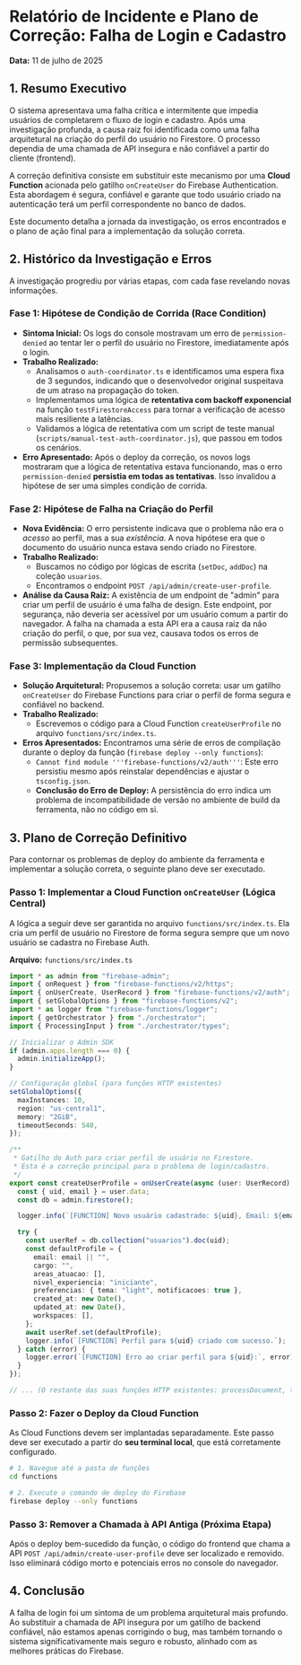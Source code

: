 
# Relatório de Incidente e Plano de Correção: Falha de Login e Cadastro

**Data:** 11 de julho de 2025

## 1. Resumo Executivo

O sistema apresentava uma falha crítica e intermitente que impedia usuários de completarem o fluxo de login e cadastro. Após uma investigação profunda, a causa raiz foi identificada como uma falha arquitetural na criação do perfil do usuário no Firestore. O processo dependia de uma chamada de API insegura e não confiável a partir do cliente (frontend).

A correção definitiva consiste em substituir este mecanismo por uma **Cloud Function** acionada pelo gatilho `onCreateUser` do Firebase Authentication. Esta abordagem é segura, confiável e garante que todo usuário criado na autenticação terá um perfil correspondente no banco de dados.

Este documento detalha a jornada da investigação, os erros encontrados e o plano de ação final para a implementação da solução correta.

## 2. Histórico da Investigação e Erros

A investigação progrediu por várias etapas, com cada fase revelando novas informações.

### Fase 1: Hipótese de Condição de Corrida (Race Condition)

*   **Sintoma Inicial:** Os logs do console mostravam um erro de `permission-denied` ao tentar ler o perfil do usuário no Firestore, imediatamente após o login.
*   **Trabalho Realizado:**
    *   Analisamos o `auth-coordinator.ts` e identificamos uma espera fixa de 3 segundos, indicando que o desenvolvedor original suspeitava de um atraso na propagação do token.
    *   Implementamos uma lógica de **retentativa com backoff exponencial** na função `testFirestoreAccess` para tornar a verificação de acesso mais resiliente a latências.
    *   Validamos a lógica de retentativa com um script de teste manual (`scripts/manual-test-auth-coordinator.js`), que passou em todos os cenários.
*   **Erro Apresentado:** Após o deploy da correção, os novos logs mostraram que a lógica de retentativa estava funcionando, mas o erro `permission-denied` **persistia em todas as tentativas**. Isso invalidou a hipótese de ser uma simples condição de corrida.

### Fase 2: Hipótese de Falha na Criação do Perfil

*   **Nova Evidência:** O erro persistente indicava que o problema não era o *acesso* ao perfil, mas a sua *existência*. A nova hipótese era que o documento do usuário nunca estava sendo criado no Firestore.
*   **Trabalho Realizado:**
    *   Buscamos no código por lógicas de escrita (`setDoc`, `addDoc`) na coleção `usuarios`.
    *   Encontramos o endpoint `POST /api/admin/create-user-profile`.
*   **Análise da Causa Raiz:** A existência de um endpoint de "admin" para criar um perfil de usuário é uma falha de design. Este endpoint, por segurança, não deveria ser acessível por um usuário comum a partir do navegador. A falha na chamada a esta API era a causa raiz da não criação do perfil, o que, por sua vez, causava todos os erros de permissão subsequentes.

### Fase 3: Implementação da Cloud Function

*   **Solução Arquitetural:** Propusemos a solução correta: usar um gatilho `onCreateUser` do Firebase Functions para criar o perfil de forma segura e confiável no backend.
*   **Trabalho Realizado:**
    *   Escrevemos o código para a Cloud Function `createUserProfile` no arquivo `functions/src/index.ts`.
*   **Erros Apresentados:** Encontramos uma série de erros de compilação durante o deploy da função (`firebase deploy --only functions`):
    *   `Cannot find module '''firebase-functions/v2/auth'''`: Este erro persistiu mesmo após reinstalar dependências e ajustar o `tsconfig.json`.
    *   **Conclusão do Erro de Deploy:** A persistência do erro indica um problema de incompatibilidade de versão no ambiente de build da ferramenta, não no código em si.

## 3. Plano de Correção Definitivo

Para contornar os problemas de deploy do ambiente da ferramenta e implementar a solução correta, o seguinte plano deve ser executado.

### Passo 1: Implementar a Cloud Function `onCreateUser` (Lógica Central)

A lógica a seguir deve ser garantida no arquivo `functions/src/index.ts`. Ela cria um perfil de usuário no Firestore de forma segura sempre que um novo usuário se cadastra no Firebase Auth.

**Arquivo:** `functions/src/index.ts`
```typescript
import * as admin from "firebase-admin";
import { onRequest } from "firebase-functions/v2/https";
import { onUserCreate, UserRecord } from "firebase-functions/v2/auth";
import { setGlobalOptions } from "firebase-functions/v2";
import * as logger from "firebase-functions/logger";
import { getOrchestrator } from "./orchestrator";
import { ProcessingInput } from "./orchestrator/types";

// Inicializar o Admin SDK
if (admin.apps.length === 0) {
  admin.initializeApp();
}

// Configuração global (para funções HTTP existentes)
setGlobalOptions({
  maxInstances: 10,
  region: "us-central1",
  memory: "2GiB",
  timeoutSeconds: 540,
});

/**
 * Gatilho do Auth para criar perfil de usuário no Firestore.
 * Esta é a correção principal para o problema de login/cadastro.
 */
export const createUserProfile = onUserCreate(async (user: UserRecord) => {
  const { uid, email } = user.data;
  const db = admin.firestore();

  logger.info(`[FUNCTION] Novo usuário cadastrado: ${uid}, Email: ${email}`);

  try {
    const userRef = db.collection("usuarios").doc(uid);
    const defaultProfile = {
      email: email || "",
      cargo: "",
      areas_atuacao: [],
      nivel_experiencia: "iniciante",
      preferencias: { tema: "light", notificacoes: true },
      created_at: new Date(),
      updated_at: new Date(),
      workspaces: [],
    };
    await userRef.set(defaultProfile);
    logger.info(`[FUNCTION] Perfil para ${uid} criado com sucesso.`);
  } catch (error) {
    logger.error(`[FUNCTION] Erro ao criar perfil para ${uid}:`, error);
  }
});

// ... (O restante das suas funções HTTP existentes: processDocument, testRouting, etc.)
```

### Passo 2: Fazer o Deploy da Cloud Function

As Cloud Functions devem ser implantadas separadamente. Este passo deve ser executado a partir do **seu terminal local**, que está corretamente configurado.

```bash
# 1. Navegue até a pasta de funções
cd functions

# 2. Execute o comando de deploy do Firebase
firebase deploy --only functions
```

### Passo 3: Remover a Chamada à API Antiga (Próxima Etapa)

Após o deploy bem-sucedido da função, o código do frontend que chama a API `POST /api/admin/create-user-profile` deve ser localizado e removido. Isso eliminará código morto e potenciais erros no console do navegador.

## 4. Conclusão

A falha de login foi um sintoma de um problema arquitetural mais profundo. Ao substituir a chamada de API insegura por um gatilho de backend confiável, não estamos apenas corrigindo o bug, mas também tornando o sistema significativamente mais seguro e robusto, alinhado com as melhores práticas do Firebase.
